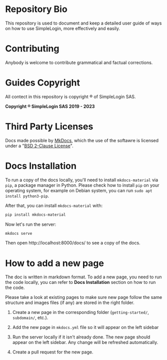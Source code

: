 # Repository Bio
This repository is used to document and keep a detailed user guide of ways on how to use SimpleLogin, more effectively and easily.

# Contributing
Anybody is welcome to contribute grammatical and factual corrections. 

# Guides Copyright 
All contect in this repository is copyright ® of SimpleLogin SAS.

**Copyright ® SimpleLogin SAS 2019 - 2023**

# Third Party Licenses
Docs made possible by [MkDocs](https://www.mkdocs.org), which the use of the softawre is licensed under a "[BSD 2-Clause License](https://github.com/mkdocs/mkdocs/blob/master/LICENSE)".

# Docs Installation

To run a copy of the docs locally, you'll need to install `mkdocs-material` via `pip`, a package manager in Python. Please check how to install `pip` on your operating system, for example on Debian system, you can run `sudo apt install python3-pip`.

After that, you can install `mkdocs-material` with:

```bash
pip install mkdocs-material
```

Now let's run the server:

```bash
mkdocs serve
```

Then open http://localhost:8000/docs/ to see a copy of the docs.

# How to add a new page

The doc is written in markdown format. To add a new page, you need to run the code locally, you can refer to **Docs Installation** section on how to run the code.

Please take a look at existing pages to make sure new page follow the same structure and images files (if any) are stored in the right folder.

1) Create a new page in the corresponding folder (`getting-started/`, `subdomain/`, etc.). 

2) Add the new page in `mkdocs.yml` file so it will appear on the left sidebar

3) Run the server locally if it isn't already done. The new page should appear on the left sidebar. Any change will be refreshed automatically.

4) Create a pull request for the new page.

